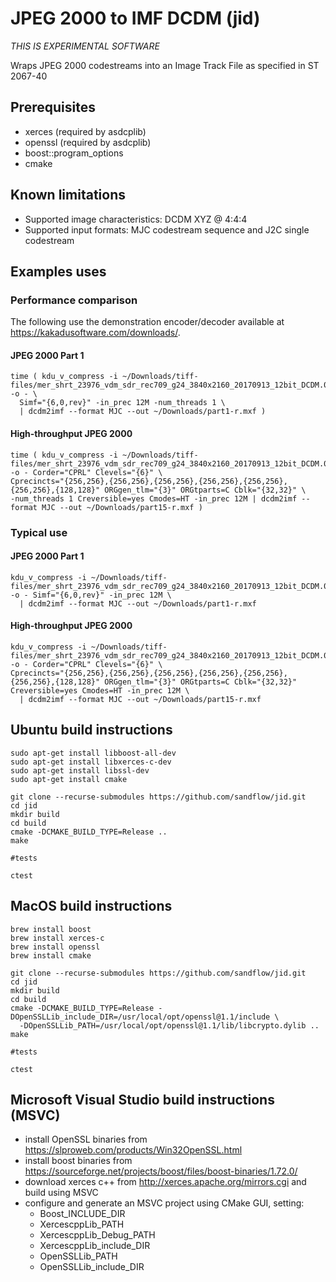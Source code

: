 # JPEG 2000 to IMF DCDM (jid)

_THIS IS EXPERIMENTAL SOFTWARE_

Wraps JPEG 2000 codestreams into an Image Track File as specified in ST 2067-40

## Prerequisites

* xerces (required by asdcplib)
* openssl (required by asdcplib)
* boost::program_options
* cmake

## Known limitations

* Supported image characteristics: DCDM XYZ @ 4:4:4
* Supported input formats: MJC codestream sequence and J2C single codestream

## Examples uses

### Performance comparison

The following use the demonstration encoder/decoder available at <https://kakadusoftware.com/downloads/>.

#### JPEG 2000 Part 1

```
time ( kdu_v_compress -i ~/Downloads/tiff-files/mer_shrt_23976_vdm_sdr_rec709_g24_3840x2160_20170913_12bit_DCDM.00090000.tif+100 -o - \
  Simf="{6,0,rev}" -in_prec 12M -num_threads 1 \
  | dcdm2imf --format MJC --out ~/Downloads/part1-r.mxf )
```

#### High-throughput JPEG 2000

```
time ( kdu_v_compress -i ~/Downloads/tiff-files/mer_shrt_23976_vdm_sdr_rec709_g24_3840x2160_20170913_12bit_DCDM.00090000.tif+100 -o - Corder="CPRL" Clevels="{6}" \
Cprecincts="{256,256},{256,256},{256,256},{256,256},{256,256},{256,256},{128,128}" ORGgen_tlm="{3}" ORGtparts=C Cblk="{32,32}" \
-num_threads 1 Creversible=yes Cmodes=HT -in_prec 12M | dcdm2imf --format MJC --out ~/Downloads/part15-r.mxf )
```

### Typical use

#### JPEG 2000 Part 1

```
kdu_v_compress -i ~/Downloads/tiff-files/mer_shrt_23976_vdm_sdr_rec709_g24_3840x2160_20170913_12bit_DCDM.00090000.tif+100 -o - Simf="{6,0,rev}" -in_prec 12M \
  | dcdm2imf --format MJC --out ~/Downloads/part1-r.mxf
```

#### High-throughput JPEG 2000

```
kdu_v_compress -i ~/Downloads/tiff-files/mer_shrt_23976_vdm_sdr_rec709_g24_3840x2160_20170913_12bit_DCDM.00090000.tif+100 -o - Corder="CPRL" Clevels="{6}" \
Cprecincts="{256,256},{256,256},{256,256},{256,256},{256,256},{256,256},{128,128}" ORGgen_tlm="{3}" ORGtparts=C Cblk="{32,32}" Creversible=yes Cmodes=HT -in_prec 12M \
  | dcdm2imf --format MJC --out ~/Downloads/part15-r.mxf
```

## Ubuntu build instructions

```
sudo apt-get install libboost-all-dev
sudo apt-get install libxerces-c-dev
sudo apt-get install libssl-dev
sudo apt-get install cmake

git clone --recurse-submodules https://github.com/sandflow/jid.git
cd jid
mkdir build
cd build
cmake -DCMAKE_BUILD_TYPE=Release ..
make

#tests

ctest
```

## MacOS build instructions

```
brew install boost
brew install xerces-c
brew install openssl
brew install cmake

git clone --recurse-submodules https://github.com/sandflow/jid.git
cd jid
mkdir build
cd build
cmake -DCMAKE_BUILD_TYPE=Release -DOpenSSLLib_include_DIR=/usr/local/opt/openssl@1.1/include \ 
  -DOpenSSLLib_PATH=/usr/local/opt/openssl@1.1/lib/libcrypto.dylib ..
make

#tests

ctest
```

## Microsoft Visual Studio build instructions (MSVC)

* install OpenSSL binaries from https://slproweb.com/products/Win32OpenSSL.html
* install boost binaries from
https://sourceforge.net/projects/boost/files/boost-binaries/1.72.0/
* download xerces c++ from http://xerces.apache.org/mirrors.cgi and
build using MSVC
* configure and generate an MSVC project using CMake GUI, setting:
  * Boost_INCLUDE_DIR
  * XercescppLib_PATH
  * XercescppLib_Debug_PATH
  * XercescppLib_include_DIR
  * OpenSSLLib_PATH
  * OpenSSLLib_include_DIR
